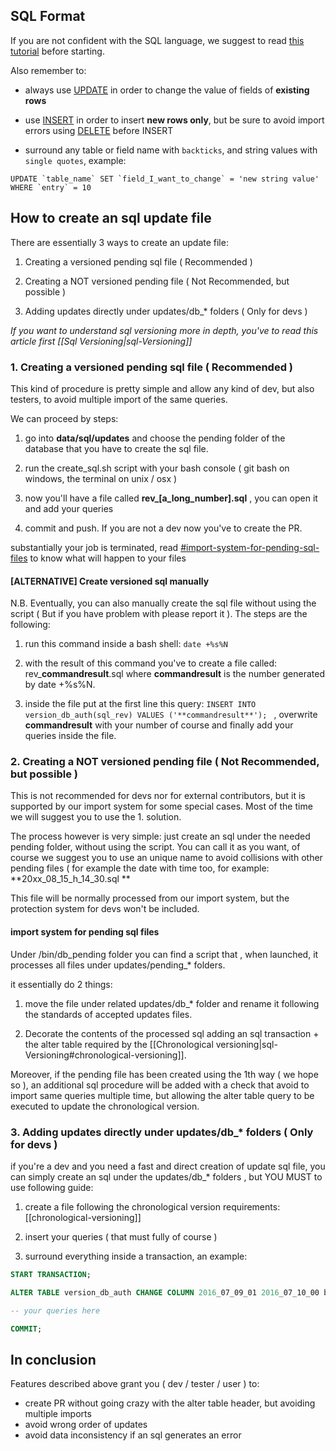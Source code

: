 ## SQL Format

If you are not confident with the SQL language, we suggest to read [this tutorial](http://www.w3schools.com/sql/default.asp) before starting.

Also remember to:

- always use [UPDATE](http://www.w3schools.com/sql/sql_update.asp) in order to change the value of fields of **existing rows**

- use [INSERT](http://www.w3schools.com/sql/sql_insert.asp) in order to insert **new rows only**, but be sure to avoid import errors using [DELETE](http://www.w3schools.com/sql/sql_delete.asp) before INSERT

- surround any table or field name with `backticks`, and string values with `single quotes`, example:

``UPDATE `table_name` SET `field_I_want_to_change` = 'new string value' WHERE `entry` = 10``

## How to create an sql update file

There are essentially 3 ways to create an update file:

1) Creating a versioned pending sql file ( Recommended )

2) Creating a NOT versioned pending file ( Not Recommended, but possible )

3) Adding updates directly under updates/db_* folders ( Only for devs )

_If you want to understand sql versioning more in depth, you've to read this article first [[Sql Versioning|sql-Versioning]]_

### 1. Creating a versioned pending sql file ( Recommended )

This kind of procedure is pretty simple and allow any kind of dev, but also testers, to avoid multiple import of the same queries.

We can proceed by steps:

1. go into **data/sql/updates** and choose the pending folder of the database that you have to create the sql file.

2. run the create_sql.sh script with your bash console ( git bash on windows, the terminal on unix / osx )

3. now you'll have a file called **rev_[a_long_number].sql** , you can open it and add your queries

4. commit and push. If you are not a dev now you've to create the PR.

substantially your job is terminated, read [#import-system-for-pending-sql-files](#import-system-for-pending-sql-files) to know what will happen to your files

#### [ALTERNATIVE] Create versioned sql manually
   N.B. Eventually, you can also manually create the sql file without using the script ( But if you have problem with please report it ). The steps are the following:

   1) run this command inside a bash shell: `date +%s%N  `

   2) with the result of this command you've to create a file called: rev_**commandresult**.sql  where **commandresult** is the number generated by date +%s%N.

   3) inside the file put at the first line this query: `INSERT INTO version_db_auth(sql_rev) VALUES ('**commandresult**'); ` , overwrite **commandresult** with your number of course and finally add your queries inside the file.



### 2. Creating a NOT versioned pending file ( Not Recommended, but possible )

This is not recommended for devs nor for external contributors, but it is supported by our import system for some special cases. Most of the time we will suggest you to use the 1. solution.

The process however is very simple: just create an sql under the needed pending folder, without using the script. You can call it as you want, of course we suggest you to use an unique name to avoid collisions with other pending files ( for example the date with time too, for example: **20xx_08_15_h_14_30.sql **

This file will be normally processed from our import system, but the protection system for devs won't be included.


#### import system for pending sql files

Under /bin/db_pending folder you can find a script that , when launched, it processes all files under updates/pending_* folders.

it essentially do 2 things:

1) move the file under related updates/db_* folder and rename it following the standards of accepted updates files.

2) Decorate the contents of the processed sql adding an sql transaction + the alter table required by the [[Chronological versioning|sql-Versioning#chronological-versioning]]. 

Moreover, if the pending file has been created using the 1th way ( we hope so ), an additional sql procedure will be added with a check that avoid to import same queries multiple time, but allowing the alter table query to be executed to update the chronological version.

### 3. Adding updates directly under updates/db_* folders ( Only for devs )

if you're a dev and you need a fast and direct creation of update sql file, you can simply create an sql under the updates/db_* folders , but YOU MUST to use following guide:

1) create a file following the chronological version requirements: [[chronological-versioning]]

2) insert your queries ( that must fully of course )

3) surround everything inside a transaction, an example:

```sql
START TRANSACTION;

ALTER TABLE version_db_auth CHANGE COLUMN 2016_07_09_01 2016_07_10_00 bit;

-- your queries here

COMMIT;
```

## In conclusion

Features described above grant you ( dev / tester / user ) to:

- create PR without going crazy with the alter table header, but avoiding multiple imports
- avoid wrong order of updates
- avoid data inconsistency if an sql generates an error

